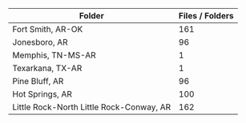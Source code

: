 | Folder                                   |   Files / Folders |
|------------------------------------------|-------------------|
| Fort Smith, AR-OK                        |               161 |
| Jonesboro, AR                            |                96 |
| Memphis, TN-MS-AR                        |                 1 |
| Texarkana, TX-AR                         |                 1 |
| Pine Bluff, AR                           |                96 |
| Hot Springs, AR                          |               100 |
| Little Rock-North Little Rock-Conway, AR |               162 |